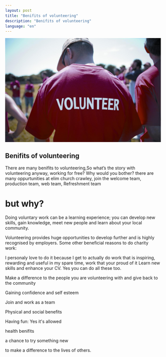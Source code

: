 ```yaml
---
layout: post
title: "Benifits of volunteering"
description: "Benifits of volunteering"
language: "en"
---
```


![Cover](/assets/img/posts/vol.jpg)
## Benifits of volunteering
There are many benifits to volunteering,So what’s the story with volunteering anyway, working for free? Why would you bother? there are many oppurtunities at elim church crawley, join the welcome team, production team, web team, Refreshment team

# but why?
<!-- more -->

Doing voluntary work can be a learning experience; you can develop new skills, gain knowledge, meet new people and learn about your local community.

Volunteering provides huge opportunities to develop further and is highly recognised by employers. 
Some other beneficial reasons to do charity work:

I personaly love to do it because I get to actually do work that is inspiring, rewarding and useful in my spare time, work that your proud of it
Learn new skills and enhance your CV. Yes you can do all these too.

Make a difference to the people you are volunteering with and give back to the community

Gaining confidence and self esteem

Join and work as a team

Physical and social benefits

Having fun: Yes it's allowed

health benifits

a chance to try something new 

to make a difference to the lives of others.